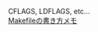 CFLAGS, LDFLAGS, etc...  
[Makefileの書き方メモ](https://qiita.com/nullpo24/items/716bad137f1264b776f5#ldflags-)

